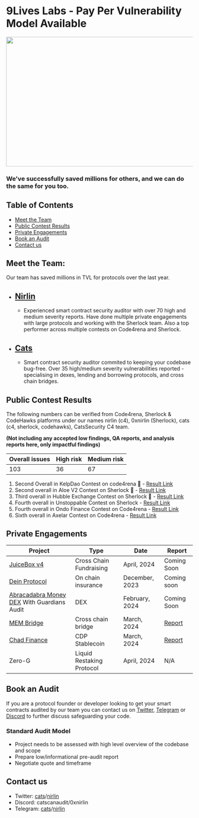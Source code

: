 # 9Lives Labs - Pay Per Vulnerability Model Available 
<p align="center">
  <img width="700" height="350" src="https://github.com/9LivesLabs/audit/assets/162015731/78e9b080-210b-47c0-aa77-2b097d768a3d">
</p>

### We've successfully saved millions for others, and we can do the same for you too.

## Table of Contents
- [Meet the Team](#meet-the-team)
- [Public Contest Results](#public-contest-results)
- [Private Engagements](#private-engagements)
- [Book an Audit](#book-an-audit)
- [Contact us](#contact-us)

## Meet the Team:

Our team has saved millions in TVL for protocols over the last year. 

- ## [Nirlin](https:twitter.com/0xnirlin)
  - Experienced smart contract security auditor with over 70 high and medium severity reports. Have done multiple private engagements with large protocols and working with the Sherlock team. Also a top performer across multiple contests on Code4rena and Sherlock.
  
- ## [Cats](https://twitter.com/catscanaudit)
  - Smart contract security auditor commited to keeping your codebase bug-free. Over 35 high/medium severity vulnerabilities reported - specialising in dexes, lending and borrowing protocols, and cross chain bridges. 

## Public Contest Results
The following numbers can be verified from Code4rena, Sherlock & CodeHawks platforms under our names nirlin (c4), 0xnirlin (Sherlock), cats (c4, sherlock, codehawks), CatsSecurity C4 team.

**(Not including any accepted low findings, QA reports, and analysis reports here, only impactful findings)**

| Overall issues | High risk | Medium risk |
| ---------------| ----------| ------------|
| 103             | 36        |   67        |

1.  Second Overall in KelpDao Contest on code4rena 🥈 - [Result Link](https://discord.com/channels/810916927919620096/1171865604114882600/1183066714838147102)
2.  Second overall in Aloe V2 Contest on Sherlock 🥈 - [Result Link](https://discord.com/channels/812037309376495636/1150807984893591643/1169679544484114494)
3.  Third overall in Hubble Exchange Contest on Sherlock 🥉 - [Result Link](https://discord.com/channels/812037309376495636/1121092175216787507/1137761593137049641)
4.  Fourth overall in Unstoppable Contest on Sherlock - [Result Link](https://discord.com/channels/812037309376495636/1123628892536717472/1137765358447632496)
5.  Fourth overall in Ondo Finance Contest on Code4rena - [Result Link](https://code4rena.com/audits/2023-09-ondo-finance#top)
6.  Sixth overall in Axelar Contest on Code4rena - [Result Link](https://code4rena.com/audits/2023-07-axelar-network#top)

## Private Engagements

| Project                                             | Type                | Date           | Report                        |
|-----------------------------------------------------|---------------------|----------------|-------------------------------|
| [JuiceBox v4](https://juicebox.money/)                 | Cross Chain Fundraising    | April, 2024    | Coming Soon          |
| [Dein Protocol](https://docs.dein.di)               | On chain insurance  | December, 2023 | Coming soon                   |
| [Abracadabra Money DEX](https://abracadabra.money/) With Guardians Audit | DEX             | February, 2024 | Coming Soon  |
| [MEM Bridge](https://www.mem.tech/)                 | Cross chain bridge  | March, 2024    | [Report](https://github.com/9LivesLabs/audit/blob/main/reports/MEM-Bridge-Final-Report.pdf)                    |
| [Chad Finance](https://chadfinance.xyz/)            | CDP Stablecoin      | March, 2024    | [Report](https://github.com/9LivesLabs/audit/blob/main/reports/ChadFinance-Final-Report.pdf)                   |
| Zero-G                                              | Liquid Restaking Protocol  | April, 2024    | N/A                    |

## Book an Audit
If you are a protocol founder or developer looking to get your smart contracts audited by our team you can contact us on [Twitter](#contact-us), [Telegram](#contact-us) or [Discord](#contact-us) to further discuss safeguarding your code.

### Standard Audit Model
- Project needs to be assessed with high level overview of the codebase and scope
- Prepare low/informational pre-audit report
- Negotiate quote and timeframe
  
## Contact us
- Twitter: [cats](https://twitter.com/catscanaudit)/[nirlin](https://twitter.com/0xnirlin)
- Discord: catscanaudit/0xnirlin
- Telegram: [cats](http://t.me/catscanaudit)/[nirlin](https://t.me/NirlinSecurity)
